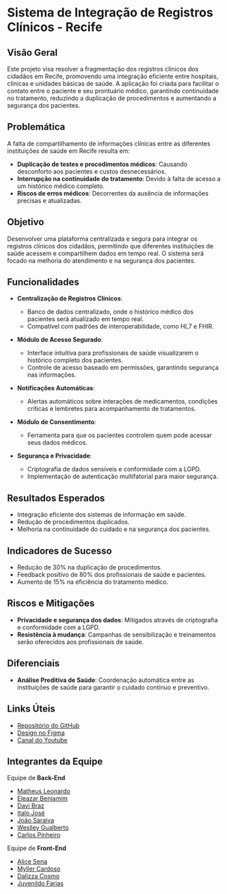 # Sistema de Integração de Registros Clínicos - Recife

## Visão Geral

Este projeto visa resolver a fragmentação dos registros clínicos dos cidadãos em Recife, promovendo uma integração eficiente entre hospitais, clínicas e unidades básicas de saúde. A aplicação foi criada para facilitar o contato entre o paciente e seu prontuário médico, garantindo continuidade no tratamento, reduzindo a duplicação de procedimentos e aumentando a segurança dos pacientes.

## Problemática

A falta de compartilhamento de informações clínicas entre as diferentes instituições de saúde em Recife resulta em:

- **Duplicação de testes e procedimentos médicos**: Causando desconforto aos pacientes e custos desnecessários.
- **Interrupção na continuidade do tratamento**: Devido à falta de acesso a um histórico médico completo.
- **Riscos de erros médicos**: Decorrentes da ausência de informações precisas e atualizadas.

## Objetivo

Desenvolver uma plataforma centralizada e segura para integrar os registros clínicos dos cidadãos, permitindo que diferentes instituições de saúde acessem e compartilhem dados em tempo real. O sistema será focado na melhoria do atendimento e na segurança dos pacientes.

## Funcionalidades

- **Centralização de Registros Clínicos**:
  - Banco de dados centralizado, onde o histórico médico dos pacientes será atualizado em tempo real.
  - Compatível com padrões de interoperabilidade, como HL7 e FHIR.

- **Módulo de Acesso Segurado**:
  - Interface intuitiva para profissionais de saúde visualizarem o histórico completo dos pacientes.
  - Controle de acesso baseado em permissões, garantindo segurança nas informações.

- **Notificações Automáticas**:
  - Alertas automáticos sobre interações de medicamentos, condições críticas e lembretes para acompanhamento de tratamentos.

- **Módulo de Consentimento**:
  - Ferramenta para que os pacientes controlem quem pode acessar seus dados médicos.

- **Segurança e Privacidade**:
  - Criptografia de dados sensíveis e conformidade com a LGPD.
  - Implementação de autenticação multifatorial para maior segurança.

## Resultados Esperados

- Integração eficiente dos sistemas de informação em saúde.
- Redução de procedimentos duplicados.
- Melhoria na continuidade do cuidado e na segurança dos pacientes.

## Indicadores de Sucesso

- Redução de 30% na duplicação de procedimentos.
- Feedback positivo de 80% dos profissionais de saúde e pacientes.
- Aumento de 15% na eficiência do tratamento médico.

## Riscos e Mitigações

- **Privacidade e segurança dos dados**: Mitigados através de criptografia e conformidade com a LGPD.
- **Resistência à mudança**: Campanhas de sensibilização e treinamentos serão oferecidos aos profissionais de saúde.

## Diferenciais

- **Análise Preditiva de Saúde**: Coordenação automática entre as instituições de saúde para garantir o cuidado contínuo e preventivo.

## Links Úteis

- [Repositório do GitHub](https://github.com/orgs/Pronto-Recife)
- [Design no Figma](https://www.figma.com/design/pnMSAFtg5QXfetJ5IkjeKY/ProntoRecife-Layout-%7C-Wireframe%2C-Guia-de-Marca-e-Identidade-Visual?node-id=1-2&t=E0j73MHQBUjhUdXU-0)
- [Canal do Youtube](https://www.youtube.com/@ProntoRecife)

## Integrantes da Equipe

Equipe de **Back-End**
- [Matheus Leonardo](https://github.com/matheusleobelo)    
- [Eleazar Benjamim](https://github.com/Ben-SS1)
- [Davi Braz](https://github.com/DaviBrazS)  
- [Italo José](https://github.com/ItaloJCsilva)  
- [João Saraiva](https://github.com/JoaoSaraiva250804)  
- [Weslley Gualberto](https://github.com/WesRush)  
- [Carlos Pinheiro](https://github.com/CarlosfcPinheiro)  

Equipe de **Front-End**
- [Alice Sena](https://github.com/alicessena)
- [Myller Cardoso](https://github.com/myllercardoso)  
- [Dalizza Cosmo](https://github.com/DALIZZA)  
- [Juvenildo Farias](https://github.com/Jott47) 
